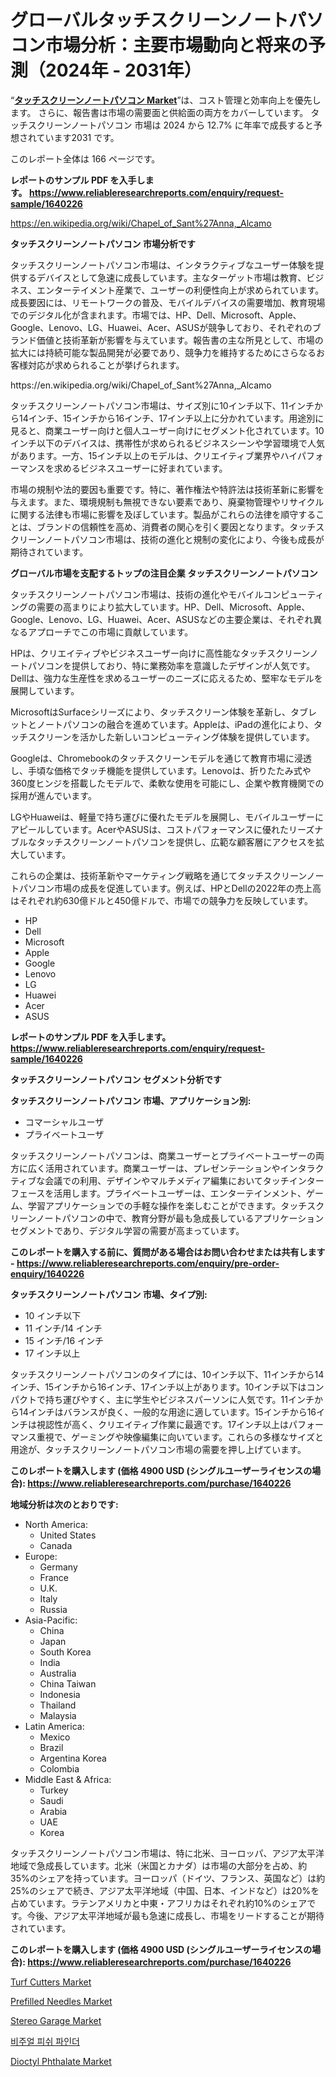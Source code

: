 <p><h1>グローバルタッチスクリーンノートパソコン市場分析：主要市場動向と将来の予測（2024年 - 2031年）</h1></p><p>&ldquo;<strong><a href="https://www.reliableresearchreports.com/touch-screen-laptops-r1640226">タッチスクリーンノートパソコン Market</a></strong>&rdquo;は、コスト管理と効率向上を優先します。 さらに、報告書は市場の需要面と供給面の両方をカバーしています。 タッチスクリーンノートパソコン 市場は 2024 から 12.7% に年率で成長すると予想されています2031 です。</p>
<p>このレポート全体は 166 ページです。</p>
<p><strong>レポートのサンプル PDF を入手します。&nbsp;<a href="https://www.reliableresearchreports.com/enquiry/request-sample/1640226">https://www.reliableresearchreports.com/enquiry/request-sample/1640226</a></strong></p>
<p><a href="https://en.wikipedia.org/wiki/Chapel_of_Sant%27Anna,_Alcamo">https://en.wikipedia.org/wiki/Chapel_of_Sant%27Anna,_Alcamo</a></p>
<p><strong>タッチスクリーンノートパソコン 市場分析です</strong></p>
<p><p>タッチスクリーンノートパソコン市場は、インタラクティブなユーザー体験を提供するデバイスとして急速に成長しています。主なターゲット市場は教育、ビジネス、エンターテイメント産業で、ユーザーの利便性向上が求められています。成長要因には、リモートワークの普及、モバイルデバイスの需要増加、教育現場でのデジタル化が含まれます。市場では、HP、Dell、Microsoft、Apple、Google、Lenovo、LG、Huawei、Acer、ASUSが競争しており、それぞれのブランド価値と技術革新が影響を与えています。報告書の主な所見として、市場の拡大には持続可能な製品開発が必要であり、競争力を維持するためにさらなるお客様対応が求められることが挙げられます。</p></p>
<p>https://en.wikipedia.org/wiki/Chapel_of_Sant%27Anna,_Alcamo</p>
<p><p>タッチスクリーンノートパソコン市場は、サイズ別に10インチ以下、11インチから14インチ、15インチから16インチ、17インチ以上に分かれています。用途別に見ると、商業ユーザー向けと個人ユーザー向けにセグメント化されています。10インチ以下のデバイスは、携帯性が求められるビジネスシーンや学習環境で人気があります。一方、15インチ以上のモデルは、クリエイティブ業界やハイパフォーマンスを求めるビジネスユーザーに好まれています。</p><p>市場の規制や法的要因も重要です。特に、著作権法や特許法は技術革新に影響を与えます。また、環境規制も無視できない要素であり、廃棄物管理やリサイクルに関する法律も市場に影響を及ぼしています。製品がこれらの法律を順守することは、ブランドの信頼性を高め、消費者の関心を引く要因となります。タッチスクリーンノートパソコン市場は、技術の進化と規制の変化により、今後も成長が期待されています。</p></p>
<p><strong>グローバル市場を支配するトップの注目企業 タッチスクリーンノートパソコン</strong></p>
<p><p>タッチスクリーンノートパソコン市場は、技術の進化やモバイルコンピューティングの需要の高まりにより拡大しています。HP、Dell、Microsoft、Apple、Google、Lenovo、LG、Huawei、Acer、ASUSなどの主要企業は、それぞれ異なるアプローチでこの市場に貢献しています。</p><p>HPは、クリエイティブやビジネスユーザー向けに高性能なタッチスクリーンノートパソコンを提供しており、特に業務効率を意識したデザインが人気です。Dellは、強力な生産性を求めるユーザーのニーズに応えるため、堅牢なモデルを展開しています。</p><p>MicrosoftはSurfaceシリーズにより、タッチスクリーン体験を革新し、タブレットとノートパソコンの融合を進めています。Appleは、iPadの進化により、タッチスクリーンを活かした新しいコンピューティング体験を提供しています。</p><p>Googleは、Chromebookのタッチスクリーンモデルを通じて教育市場に浸透し、手頃な価格でタッチ機能を提供しています。Lenovoは、折りたたみ式や360度ヒンジを搭載したモデルで、柔軟な使用を可能にし、企業や教育機関での採用が進んでいます。</p><p>LGやHuaweiは、軽量で持ち運びに優れたモデルを展開し、モバイルユーザーにアピールしています。AcerやASUSは、コストパフォーマンスに優れたリーズナブルなタッチスクリーンノートパソコンを提供し、広範な顧客層にアクセスを拡大しています。</p><p>これらの企業は、技術革新やマーケティング戦略を通じてタッチスクリーンノートパソコン市場の成長を促進しています。例えば、HPとDellの2022年の売上高はそれぞれ約630億ドルと450億ドルで、市場での競争力を反映しています。</p></p>
<p><ul><li>HP</li><li>Dell</li><li>Microsoft</li><li>Apple</li><li>Google</li><li>Lenovo</li><li>LG</li><li>Huawei</li><li>Acer</li><li>ASUS</li></ul></p>
<p><strong>レポートのサンプル PDF を入手します。 <a href="https://www.reliableresearchreports.com/enquiry/request-sample/1640226">https://www.reliableresearchreports.com/enquiry/request-sample/1640226</a></strong></p>
<p><strong>タッチスクリーンノートパソコン セグメント分析です</strong></p>
<p><strong>タッチスクリーンノートパソコン 市場、アプリケーション別:</strong></p>
<p><ul><li>コマーシャルユーザ</li><li>プライベートユーザ</li></ul></p>
<p><p>タッチスクリーンノートパソコンは、商業ユーザーとプライベートユーザーの両方に広く活用されています。商業ユーザーは、プレゼンテーションやインタラクティブな会議での利用、デザインやマルチメディア編集においてタッチインターフェースを活用します。プライベートユーザーは、エンターテインメント、ゲーム、学習アプリケーションでの手軽な操作を楽しむことができます。タッチスクリーンノートパソコンの中で、教育分野が最も急成長しているアプリケーションセグメントであり、デジタル学習の需要が高まっています。</p></p>
<p><strong>このレポートを購入する前に、質問がある場合はお問い合わせまたは共有します - <a href="https://www.reliableresearchreports.com/enquiry/pre-order-enquiry/1640226">https://www.reliableresearchreports.com/enquiry/pre-order-enquiry/1640226</a></strong></p>
<p><strong>タッチスクリーンノートパソコン 市場、タイプ別:</strong></p>
<p><ul><li>10 インチ以下</li><li>11 インチ/14 インチ</li><li>15 インチ/16 インチ</li><li>17 インチ以上</li></ul></p>
<p><p>タッチスクリーンノートパソコンのタイプには、10インチ以下、11インチから14インチ、15インチから16インチ、17インチ以上があります。10インチ以下はコンパクトで持ち運びやすく、主に学生やビジネスパーソンに人気です。11インチから14インチはバランスが良く、一般的な用途に適しています。15インチから16インチは視認性が高く、クリエイティブ作業に最適です。17インチ以上はパフォーマンス重視で、ゲーミングや映像編集に向いています。これらの多様なサイズと用途が、タッチスクリーンノートパソコン市場の需要を押し上げています。</p></p>
<p><strong>このレポートを購入します (価格 4900 USD (シングルユーザーライセンスの場合): <a href="https://www.reliableresearchreports.com/purchase/1640226">https://www.reliableresearchreports.com/purchase/1640226</a></strong></p>
<p><strong>地域分析は次のとおりです:</strong></p>
<p><ul>
    <li>
        North America:
        <ul>
            <li>United States</li>
            <li>Canada</li>
        </ul>
    </li>
    <li>
        Europe:
        <ul>
            <li>Germany</li>
            <li>France</li>
            <li>U.K.</li>
            <li>Italy</li>
            <li>Russia</li>
        </ul>
    </li>
    <li>
        Asia-Pacific:
        <ul>
            <li>China</li>
            <li>Japan</li>
            <li>South Korea</li>
            <li>India</li>
            <li>Australia</li>
            <li>China Taiwan</li>
            <li>Indonesia</li>
            <li>Thailand</li>
            <li>Malaysia</li>
        </ul>
    </li>
    <li>
        Latin America:
        <ul>
            <li>Mexico</li>
            <li>Brazil</li>
            <li>Argentina Korea</li>
            <li>Colombia</li>
        </ul>
    </li>
    <li>
        Middle East & Africa:
        <ul>
            <li>Turkey</li>
            <li>Saudi</li>
            <li>Arabia</li>
            <li>UAE</li>
            <li>Korea</li>
        </ul>
    </li>
    </ul></p>
<p><p>タッチスクリーンノートパソコン市場は、特に北米、ヨーロッパ、アジア太平洋地域で急成長しています。北米（米国とカナダ）は市場の大部分を占め、約35%のシェアを持っています。ヨーロッパ（ドイツ、フランス、英国など）は約25%のシェアで続き、アジア太平洋地域（中国、日本、インドなど）は20%を占めています。ラテンアメリカと中東・アフリカはそれぞれ約10%のシェアです。今後、アジア太平洋地域が最も急速に成長し、市場をリードすることが期待されています。</p></p>
<p><strong>このレポートを購入します (価格 4900 USD (シングルユーザーライセンスの場合): <a href="https://www.reliableresearchreports.com/purchase/1640226">https://www.reliableresearchreports.com/purchase/1640226</a></strong></p>
<p><p><a href="https://medium.com/@linneaprotestant/the-turf-cutters-market-has-experienced-impressive-growth-in-recent-years-expanding-its-market-47d37bde5e13">Turf Cutters Market</a></p><p><a href="https://github.com/FosterFahey91/Market-Research-Report-List-1/blob/main/prefilled-needles-market.md">Prefilled Needles Market</a></p><p><a href="https://www.linkedin.com/pulse/global-perspectives-stereo-garage-market-trends-challenges-forecast-4bp7f?trackingId=0qIZOt0DRRCgtOZbgIbmOw%3D%3D">Stereo Garage Market</a></p><p><a href="https://medium.com/@trevorkruvalis5678/visual-fish-finders-market-%EC%9D%98-%EA%B8%80%EB%A1%9C%EB%B2%8C-%EC%8B%9C%EC%9E%A5-%EA%B0%9C%EC%9A%94%EB%8A%94-%EC%A0%84-%EC%84%B8%EA%B3%84-%EB%B0%8F-%EC%A3%BC%EC%9A%94-%EC%8B%9C%EC%9E%A5%EC%9D%98-%EC%82%B0%EC%97%85%EC%97%90-%EC%98%81%ED%96%A5%EC%9D%84-%EB%AF%B8%EC%B9%98%EB%8A%94-%EC%A3%BC%EC%9A%94-%ED%8A%B8%EB%A0%8C%EB%93%9C%EC%97%90-%EB%8C%80%ED%95%9C-%EB%8F%85%ED%8A%B9%ED%95%9C-%EA%B4%80%EC%A0%90%EC%9D%84-%EC%A0%9C%EA%B3%B5%ED%95%A9%EB%8B%88%EB%8B%A4-e0dd02226eee">비주얼 피쉬 파인더</a></p><p><a href="https://issuu.com/reportprime-2/docs/dioctyl-phthalate-market-size-2030._6b8c961ef43fdf">Dioctyl Phthalate Market</a></p></p>